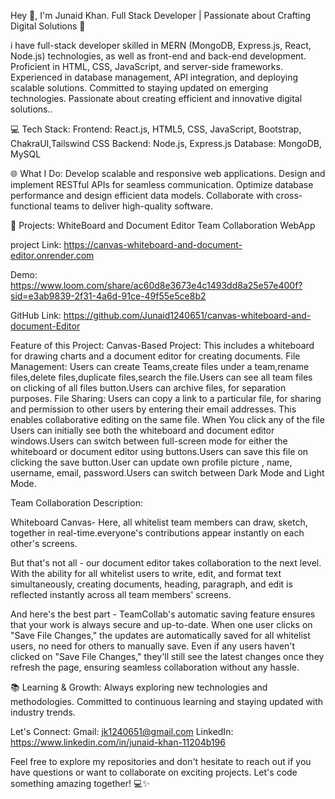 Hey 👋, I'm Junaid Khan. Full Stack Developer | Passionate about Crafting Digital Solutions 🚀

i have full-stack developer skilled in MERN (MongoDB, Express.js, React, Node.js) technologies, as well as front-end and back-end development. Proficient in HTML, CSS, JavaScript, and server-side frameworks. Experienced in database management, API integration, and deploying scalable solutions. Committed to staying updated on emerging technologies. Passionate about creating efficient and innovative digital solutions..

💻 Tech Stack:
Frontend: React.js, HTML5, CSS, JavaScript, Bootstrap, ChakraUI,Tailswind CSS
Backend: Node.js, Express.js
Database: MongoDB, MySQL

🌐 What I Do:
Develop scalable and responsive web applications.
Design and implement RESTful APIs for seamless communication.
Optimize database performance and design efficient data models.
Collaborate with cross-functional teams to deliver high-quality software.

🚀 Projects: WhiteBoard and Document Editor Team Collaboration WebApp

project Link: https://canvas-whiteboard-and-document-editor.onrender.com

Demo: https://www.loom.com/share/ac60d8e3673e4c1493dd8a25e57e400f?sid=e3ab9839-2f31-4a6d-91ce-49f55e5ce8b2

GitHub Link: https://github.com/Junaid1240651/canvas-whiteboard-and-document-Editor

Feature of this Project:
Canvas-Based Project: This includes a whiteboard for drawing charts and a document editor for creating documents.
File Management:
Users can create Teams,create files under a team,rename files,delete files,duplicate files,search the file.Users can see all team files on clicking of all files button.Users can archive files, for separation purposes.
File Sharing:
Users can copy a link to a particular file, for sharing and permission to other users by entering their email addresses. This enables collaborative editing on the same file.
When You click any of the file Users can initially see both the whiteboard and document editor windows.Users can switch between full-screen mode for either the whiteboard or document editor using buttons.Users can save this file on clicking the save button.User can update own profile picture , name, username, email, password.Users can switch between Dark Mode and Light Mode.

Team Collaboration Description:

Whiteboard Canvas- Here, all whitelist team members can draw, sketch, together in real-time.everyone's contributions appear instantly on each other's screens.

But that's not all - our document editor takes collaboration to the next level. With the ability for all whitelist users to write, edit, and format text simultaneously, creating documents, heading, paragraph, and edit is reflected instantly across all team members' screens.

And here's the best part - TeamCollab's automatic saving feature ensures that your work is always secure and up-to-date. When one user clicks on "Save File Changes," the updates are automatically saved for all whitelist users, no need for others to manually save. Even if any users haven't clicked on "Save File Changes," they'll still see the latest changes once they refresh the page, ensuring seamless collaboration without any hassle.

📚 Learning & Growth:
Always exploring new technologies and methodologies.
Committed to continuous learning and staying updated with industry trends.

Let's Connect:
Gmail: jk1240651@gmail.com
LinkedIn: https://www.linkedin.com/in/junaid-khan-11204b196

Feel free to explore my repositories and don't hesitate to reach out if you have questions or want to collaborate on exciting projects. Let's code something amazing together! 💻✨
